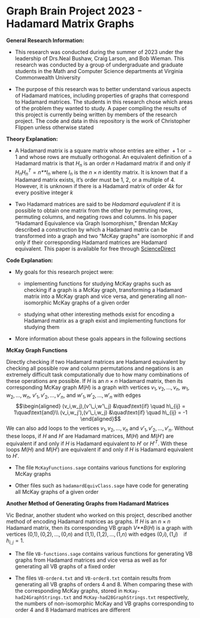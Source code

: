 # Graph Brain Project 2023 - Hadamard Matrix Graphs

**General Research Information:**

-   This research was conducted during the summer of 2023 under the
    leadership of Drs.Neal Bushaw, Craig Larson, and Bob Wieman. This
    research was conducted by a group of undergraduate and graduate
    students in the Math and Computer Science departments at Virginia
    Commonwealth University

-   The purpose of this research was to better understand various
    aspects of Hadamard matrices, including properties of graphs that
    correspond to Hadamard matrices. The students in this research chose
    which areas of the problem they wanted to study. A paper compiling
    the results of this project is currently being written by members of
    the research project. The code and data in this repository is the
    work of Christopher Flippen unless otherwise stated

**Theory Explanation:**

-   A Hadamard matrix is a square matrix whose entries are either  + 1
    or  − 1 and whose rows are mutually orthogonal. An equivalent
    definition of a Hadamard matrix is that *H*<sub>*n*</sub> is an
    order *n* Hadamard matrix if and only if
    *H*<sub>*n*</sub>*H*<sub>*n*</sub><sup>*T*</sup> = *n**I*<sub>*n*</sub>
    where *I*<sub>*n*</sub> is the *n* × *n* identity matrix. It is
    known that if a Hadamard matrix exists, it’s order must be 1, 2, or
    a multiple of 4. However, it is unknown if there is a Hadamard
    matrix of order 4*k* for every positive integer *k*

-   Two Hadamard matrices are said to be *Hadamard equivalent* if it is
    possible to obtain one matrix from the other by permuting rows,
    permuting columns, and negating rows and columns. In his paper
    “Hadamard Equivalence via Graph Isomorphism," Brendan McKay
    described a construction by which a Hadamard matrix can be
    transformed into a graph and two “McKay graphs" are isomorphic if
    and only if their corresponding Hadamard matrices are Hadamard
    equivalent. This paper is available for free through
    [ScienceDirect](https://www.sciencedirect.com/science/article/pii/0012365X79901134)

**Code Explanation:**

-   My goals for this research project were:

    -   implementing functions for studying McKay graphs such as
        checking if a graph is a McKay graph, transforming a Hadamard
        matrix into a McKay graph and vice versa, and generating all
        non-isomorphic McKay graphs of a given order

    -   studying what other interesting methods exist for encoding a
        Hadamard matrix as a graph exist and implementing functions for
        studying them

-   More information about these goals appears in the following sections

**McKay Graph Functions**

Directly checking if two Hadamard matrices are Hadamard equivalent by
checking all possible row and column permutations and negations is an
extremely difficult task computationally due to how many combinations of
these operations are possible. If *H* is an *n* × *n* Hadamard matrix,
then its corresponding McKay graph *M*(*H*) is a graph with vertices
*v*<sub>1</sub>, *v*<sub>2</sub>, …, *v*<sub>*n*</sub>,
*w*<sub>1</sub>, *w*<sub>2</sub>, …, *w*<sub>*n*</sub>,
*v*′<sub>1</sub>, *v*′<sub>2</sub>, …, *v*′<sub>*n*</sub>, and
*w*′<sub>1</sub>, *w*′<sub>2</sub>, …, *w*′<sub>*n*</sub> with edges
$$\begin{aligned}
    (v_i,w_j),(v'\_i,w'\_j) &\quad\text{if} \quad h\_{ij} = 1\quad\text{and}\\
    (v_i,w_j'),(v'\_i,w_j) &\quad\text{if} \quad h\_{ij} = -1
\end{aligned}$$
We can also add loops to the vertices
*v*<sub>1</sub>, *v*<sub>2</sub>, …, *v*<sub>*n*</sub> and
*v*′<sub>1</sub>, *v*′<sub>2</sub>, …, *v*′<sub>*n*</sub>. Without these
loops, if *H* and *H*′ are Hadamard matrices, *M*(*H*) and *M*(*H*′) are
equivalent if and only if *H* is Hadamard equivalent to *H*′ or
*H*′<sup>*T*</sup>. With these loops *M*(*H*) and *M*(*H*′) are
equivalent if and only if *H* is Hadamard equivalent to *H*′.

-   The file `McKayFunctions.sage` contains various functions for
    exploring McKay graphs

-   Other files such as `hadamardEquivClass.sage` have code for
    generating all McKay graphs of a given order

**Another Method of Generating Graphs from Hadamard Matrices**

Vic Bednar, another student who worked on this project, described
another method of encoding Hadamard matrices as graphs. If *H* is an
*n* × *n* Hadamard matrix, then its corresponding VB graph *V**B*(*H*)
is a graph with vertices (0,1), (0,2), …, (0,*n*) and
(1,1), (1,2), …, (1,*n*) with edges
(0,*i*), (1,*j*)  if  *h*<sub>*i*, *j*</sub> = 1.

-   The file `VB-functions.sage` contains various functions for
    generating VB graphs from Hadamard matrices and vice versa as well
    as for generating all VB graphs of a fixed order

-   The files `VB-order4.txt` and `VB-order8.txt` contain results from
    generating all VB graphs of orders 4 and 8. When comparing these
    with the corresponding McKay graphs, stored in
    `McKay-had24GraphStrings.txt` and `McKay-had28GraphStrings.txt`
    respectively, the numbers of non-isomorphic McKay and VB graphs
    corresponding to order 4 and 8 Hadamard matrices are different